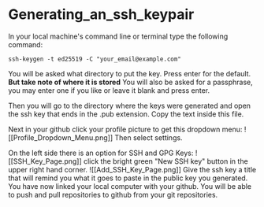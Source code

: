 # Generating_an_ssh_keypair

In your local machine's command line or terminal type the following command:

```shell
ssh-keygen -t ed25519 -C "your_email@example.com"
```

You will be asked what directory to put the key. Press enter for the default. **But take note of where it is stored**
You will also be asked for a passphrase, you may enter one if you like or leave it blank and press enter.

Then you will go to the directory where the keys were generated and open the ssh key that ends in the .pub extension. Copy the text inside this file.

Next in your github click your profile picture to get this dropdown menu:
![[Profile_Dropdown_Menu.png]]
Then select settings.

On the left side there is an option for SSH and GPG Keys:
![[SSH_Key_Page.png]]
click the bright green "New SSH key" button in the upper right hand corner.
![[Add_SSH_Key_Page.png]]
Give the ssh key a title that will remind you what it goes to paste in the public key you generated. You have now linked your local computer with your github. You will be able to push and pull repositories to github from your git repositories.